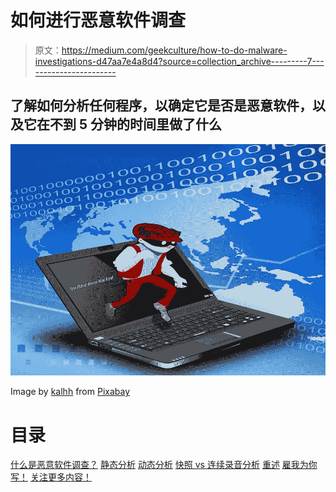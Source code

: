 # 如何进行恶意软件调查

> 原文：<https://medium.com/geekculture/how-to-do-malware-investigations-d47aa7e4a8d4?source=collection_archive---------7----------------------->

## 了解如何分析任何程序，以确定它是否是恶意软件，以及它在不到 5 分钟的时间里做了什么

![](img/fa0cec96640233e74c40995b58cb828f.png)

Image by [kalhh](https://pixabay.com/users/kalhh-86169/?utm_source=link-attribution&utm_medium=referral&utm_campaign=image&utm_content=1500929) from [Pixabay](https://pixabay.com//?utm_source=link-attribution&utm_medium=referral&utm_campaign=image&utm_content=1500929)

# 目录

[什么是恶意软件调查？](#c883)
[静态分析](#e689)
[动态分析](#1bc6)
[快照 vs 连续录音分析](#8a3d)
[重述](#12aa)
[雇我为你写！](#dd07)
[关注更多内容！](#f45f)
